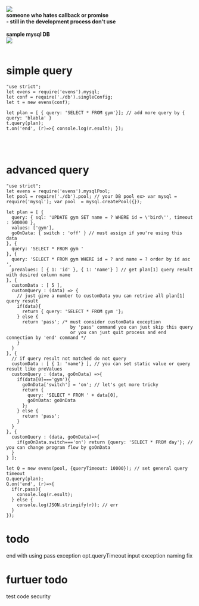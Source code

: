 <img src="http://postfiles5.naver.net/MjAxNzAzMTVfMjMz/MDAxNDg5NTY4NjY0OTEw.NW1l-5VOppvl5pdxBfUnBJGv5bmnM7NM6sPoUr4fNQwg.c44oVld7u1gitW1YDpk-B9qGKrTKlkqSrfkjGpQyllYg.PNG.synth9/ev.PNG?type=w2"></img>
<br><b>someone who hates callback or promise</b>
<br><b> - still in the development process don't use </b>
<br><br>
<b>sample mysql DB</b>
<br>
<img src="http://postfiles12.naver.net/MjAxNzAzMjJfNSAg/MDAxNDkwMTUwODY4MTQ4.Z5KxDrrNyRgB42XJMAkGEPAT88DD8nWrhaHgWWQdNQsg.g9mqlU1JUriax-jNoBElUIfiyVRiXgVSz7V0uj9dmU4g.PNG.synth9/dd.PNG?type=w2"></img>
<br><br>

# simple query
```
"use strict";
let evens = require('evens').mysql;
let conf = require('./db').singleConfig;
let t = new evens(conf);

let plan = [ { query: 'SELECT * FROM gym'}]; // add more query by { query: 'blabla' }
t.query(plan);
t.on('end', (r)=>{ console.log(r.esult); });
```
<br><br>

# advanced query
```
"use strict";
let evens = require('evens').mysqlPool;
let pool = require('./db').pool; // your DB pool ex> var mysql = require('mysql'); var pool  = mysql.createPool({});

let plan = [ {
  query: { sql: 'UPDATE gym SET name = ? WHERE id = \'bird\'', timeout : 500000 },
  values: ['gym'],
  goOnData: { switch : 'off' } // must assign if you're using this data
}, {
  query: 'SELECT * FROM gym '
}, {
  query: 'SELECT * FROM gym WHERE id = ? and name = ? order by id asc ',
  preValues: [ { 1: 'id' }, { 1: 'name'} ] // get plan[1] query result with desired column name
}, {
  customData : [ 5 ],
  customQuery : (data) => {
    // just give a number to customData you can retrive all plan[1] query result 
    if(data){
      return { query: 'SELECT * FROM gym '};
    } else {
      return 'pass'; /* must consider customData exception 
                        by 'pass' command you can just skip this query
                        or you can just quit process and end connection by 'end' command */
    }
  }
}, {
  // if query result not matched do not query
  customData : [ { 1: 'name'} ], // you can set static value or query result like preValues
  customQuery : (data, goOnData) =>{
    if(data[0]==='gym'){
      goOnData['switch'] = 'on'; // let's get more tricky
      return {
        query: 'SELECT * FROM ' + data[0],
        goOnData: goOnData 
      };
    } else {
      return 'pass'; 
    }
  }
}, {
  customQuery : (data, goOnData)=>{
    if(goOnData.switch==='on') return {query: 'SELECT * FROM day'}; // you can change program flow by goOnData   
  }
} ];

let Q = new evens(pool, {queryTimeout: 10000}); // set general query timeout
Q.query(plan);
Q.on('end', (r)=>{
  if(r.pass){
    console.log(r.esult);    
  } else {
    console.log(JSON.stringify(r)); // err
  }
});
```

# todo
end with using pass exception
opt.queryTimeout input exception
naming fix

# furtuer todo 
test code
security 